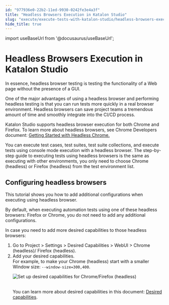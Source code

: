 ```yaml
---
id: "977936e0-22b2-11ed-9930-0242fe3e4a3f"
title: "Headless Browsers Execution in Katalon Studio"
slug: "execute/execute-tests-with-katalon-studio/headless-browsers-execution-in-katalon-studio"
hide_title: true
---
```

import useBaseUrl from '@docusaurus/useBaseUrl';


# <a id="id" class="anchor_top_offset"/><a id="ariaid-title1" class="anchor_top_offset"/>Headless Browsers Execution in <span xmlns="http://www.w3.org/1999/xhtml" className="ph">Katalon Studio</span> 

<p xmlns="http://www.w3.org/1999/xhtml" className="p">​In essence, headless browser testing is testing the functionality of a Web page without the presence of a GUI. ​ ​</p> 
<p xmlns="http://www.w3.org/1999/xhtml" className="p">One of the major advantages of using a headless browser and performing headless testing is that you can run tests more quickly in a real browser environment. Headless browsers can save project teams a tremendous amount of time and smoothly integrate into the CI/CD process.​ ​</p> 
<p xmlns="http://www.w3.org/1999/xhtml" className="p">Katalon Studio supports headless browser execution for both Chrome and Firefox. To learn more about headless browsers, see Chrome Developers document: <a className="xref j-external-link" href="https://developer.chrome.com/blog/headless-chrome/" target="_blank">Getting Started with Headless Chrome.</a></p> 
<p xmlns="http://www.w3.org/1999/xhtml" className="p">You can execute test cases, test suites, test suite collections, and execute tests using console mode execution with a headless browser. The step-by-step guide to executing tests using headless browsers is the same as executing with other environments, you only need to choose Chrome (headless) or Firefox (headless) from the test environment list.</p> 

## <a id="task-5489" class="anchor_top_offset"/>Configuring headless browsers

<p xmlns="http://www.w3.org/1999/xhtml" className="shortdesc">This tutorial shows you how to  add additional configurations when executing using headless browser.</p> 
<section xmlns="http://www.w3.org/1999/xhtml" className="section context"><p className="p">By default, when executing automation tests using one of these     headless browsers: Firefox     or Chrome,     you do not need to add any additional configurations.</p><p className="p">In case you need to add more desired capabilities to those     headless browsers:</p></section> 
<ol xmlns="http://www.w3.org/1999/xhtml" className="ol steps"><li className="li step stepexpand"><span className="ph cmd">Go to <span className="ph uicontrol">Project</span> &gt; <span className="ph uicontrol">Settings</span> &gt; <span className="ph uicontrol">Desired Capabilities</span>       &gt; <span className="ph uicontrol">WebUI</span> &gt; <span className="ph uicontrol">Chrome (headless)</span>/ <span className="ph uicontrol">Firefox (headless)</span>.</span></li><li className="li step stepexpand"><span className="ph cmd">Add your desired capabilities.</span><div className="itemgroup stepxmp">For example, to make your Chrome       (headless) start with a smaller Window size: <code className="ph codeph">--window-size=300,400</code>.<p className="p"><img className="image" src={useBaseUrl("https://github.com/katalon-studio/docs-images/raw/master/katalon-studio/docs/headless-browsers-execution/KS-HEADLESS-Set-DC.png")} width={850} alt="Set up desired capabilities for Chrome/Firefox (headless)" /><br /><br /></p><p className="p">You can learn more about desired capabilities in this document:         <a className="xref" href="/docs/author/manage-projects/project-settings/desired-capabilities/introduction-to-desired-capabilities-in-katalon-studio">Desired           capabilities</a>.</p></div></li></ol> 
